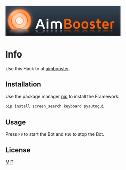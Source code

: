 ![Screenshot](aimbooster.png)
# Info

Use this Hack to at [aimbooster](http://www.aimbooster.com/).

## Installation

Use the package manager [pip](https://pip.pypa.io/en/stable/) to install the Framework.  

```bash
pip install screen_search keyboard pyautogui
```

## Usage

Press ```F9``` to start the Bot and ```F10``` to stop the Bot.

## License
[MIT](https://choosealicense.com/licenses/mit/)
